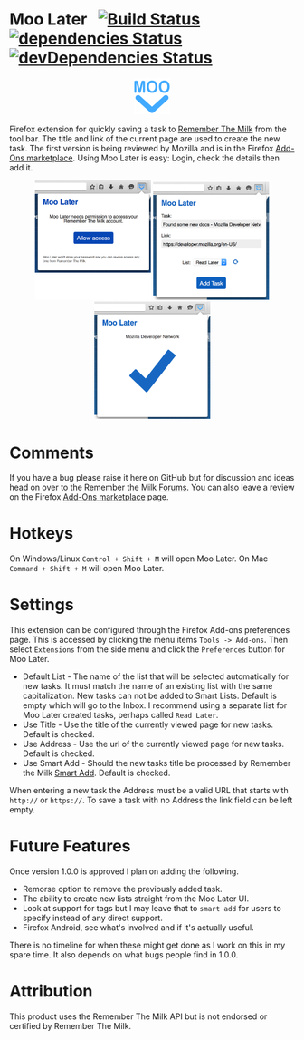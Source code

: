 # Moo Later &nbsp;&nbsp;[![Build Status](https://travis-ci.org/cgfrost/moolater.svg?branch=master)](https://travis-ci.org/cgfrost/moolater) [![dependencies Status](https://david-dm.org/cgfrost/moolater/status.png?theme=shields.io)](https://david-dm.org/cgfrost/moolater#info=dependencies) [![devDependencies Status](https://david-dm.org/cgfrost/moolater/dev-status.png?theme=shields.io)](https://david-dm.org/cgfrost/moolater#info=devDependencies)

<p align="center">
  <img src="data/logo/icon-128.png?raw=true" alt="Moo Later Logo" height="64" width="64"/>
</p>

Firefox extension for quickly saving a task to [Remember The Milk](https://www.rememberthemilk.com/) from the tool bar. The title and link of the current page are used to create the new task. The first version is being reviewed by Mozilla and is in the Firefox [Add-Ons marketplace](https://addons.mozilla.org/en-US/firefox/addon/moo-later/). Using Moo Later is easy: Login, check the details then add it.
<p align="center">
	<img src="screenshots/step-1.png?raw=true" alt="Moo Later Logo" width="205"/>
	<img src="screenshots/step-2.png?raw=true" alt="Moo Later Logo" width="205"/>
	<img src="screenshots/step-3.png?raw=true" alt="Moo Later Logo" width="205"/>
</p>

# Comments

If you have a bug please raise it here on GitHub but for discussion and ideas head on over to the Remember the Milk [Forums](https://www.rememberthemilk.com/forums/tips/20401/). You can also leave a review on the Firefox [Add-Ons marketplace](https://addons.mozilla.org/en-US/firefox/addon/moo-later/) page.

# Hotkeys

On Windows/Linux `Control + Shift + M` will open Moo Later.
On Mac `Command + Shift + M` will open Moo Later.

# Settings

This extension can be configured through the Firefox Add-ons preferences page. This is accessed by clicking the menu items `Tools -> Add-ons`. Then select `Extensions` from the side menu and click the `Preferences` button for Moo Later. 

* Default List - The name of the list that will be selected automatically for new tasks. It must match the name of an existing list with the same capitalization. New tasks can not be added to Smart Lists. Default is empty which will go to the Inbox. I recommend using a separate list for Moo Later created tasks, perhaps called `Read Later`.
* Use Title - Use the title of the currently viewed page for new tasks. Default is checked.
* Use Address - Use the url of the currently viewed page for new tasks. Default is checked.
* Use Smart Add - Should the new tasks title be processed by Remember the Milk [Smart Add](https://www.rememberthemilk.com/help/?ctx=basics.smartadd.whatis). Default is checked.
 
When entering a new task the Address must be a valid URL that starts with `http://` or `https://`. To save a task with no Address the link field can be left empty. 

# Future Features

Once version 1.0.0 is approved I plan on adding the following.

* Remorse option to remove the previously added task.
* The ability to create new lists straight from the Moo Later UI.
* Look at support for tags but I may leave that to `smart add` for users to specify instead of any direct support.
* Firefox Android, see what's involved and if it's actually useful.

There is no timeline for when these might get done as I work on this in my spare time. It also depends on what bugs people find in 1.0.0.

# Attribution
This product uses the Remember The Milk API but is not endorsed or certified by Remember The Milk.
